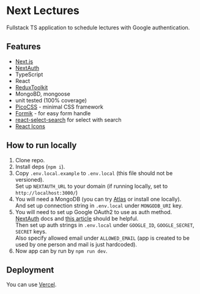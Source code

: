 # Next Lectures

Fullstack TS application to schedule lectures with Google authentication.

## Features

- [Next.js](https://nextjs.org/)
- [NextAuth](https://next-auth.js.org/) 
- TypeScript
- React
- [ReduxToolkit](https://redux-toolkit.js.org/)
- MongoBD, mongoose
- unit tested (100% coverage)
- [PicoCSS](https://picocss.com/) - minimal CSS framework
- [Formik](https://formik.org/) - for easy form handle
- [react-select-search](https://github.com/tbleckert/react-select-search) for select with search
- [React Icons](https://react-icons.github.io/react-icons/)

## How to run locally

1. Clone repo.
2. Install deps (`npm i`).
3. Copy `.env.local.example` to `.env.local` (this file should not be versioned).  
Set up `NEXTAUTH_URL` to your domain (if running locally, set to `http://localhost:3000/`)
4. You will need a MongoDB (you can try [Atlas](https://www.mongodb.com/atlas) or install one locally).  
And set up connection string in `.env.local` under `MONGODB_URI` key.
5. You will need to set up Google OAuth2 to use as auth method.  
[NextAuth](https://next-auth.js.org/providers/google) docs and [this article](https://dev.to/ndom91/adding-authentication-to-an-existing-serverless-next-js-app-in-no-time-with-nextauth-js-192h) should be helpful.  
Then set up auth strings in `.env.local` under `GOOGLE_ID`, `GOOGLE_SECRET`, `SECRET` keys.  
Also specify allowed email under `ALLOWED_EMAIL` (app is created to be used by one person and mail is just hardcoded).
6. Now app can by run by `npm run dev`.

## Deployment

You can use [Vercel](https://vercel.com/).
